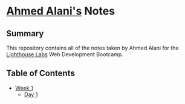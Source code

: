 # [Ahmed Alani's](https://github.com/ahmedalani/lighthouse-web-notes) Notes
## Summary
This repository contains all of the notes taken by Ahmed Alani for the [Lighthouse Labs](https://www.lighthouselabs.ca/) Web Development Bootcamp.
## Table of Contents
* [Week 1](/Week_1)
  * [Day 1](/Week_1/Day_1)
